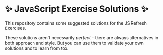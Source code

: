 # ✨ JavaScript Exercise Solutions ✨

This repository contains some suggested solutions for the JS Refresh Exercises.

These solutions aren't necessarily _perfect_ - there are always alternatives in both approach and style. But you can use them to validate your own solutions and to learn from too.

